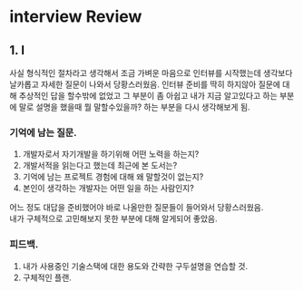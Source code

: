 # interview Review

## 1. I

사실 형식적인 절차라고 생각해서 조금 가벼운 마음으로 인터뷰를 시작했는데 생각보다 날카롭고 자세한 질문이 나와서 당황스러웠음.
인터뷰 준비를 딱히 하지않아 질문에 대해 추상적인 답을 할수밖에 없었고 그 부분이 좀 아쉽고 내가 지금 알고있다고 하는 부분에 말로 설명을 했을때 뭘 말할수있을까? 하는 부분을 다시 생각해보게 됨.

### 기억에 남는 질문.

1. 개발자로서 자기개발을 하기위해 어떤 노력을 하는지?
2. 개발서적을 읽는다고 했는데 최근에 본 도서는?
3. 기억에 남는 프로젝트 경험에 대해 왜 말할것이 없는지?
4. 본인이 생각하는 개발자는 어떤 일을 하는 사람인지?

어느 정도 대답을 준비했어야 바로 나올만한 질문들이 들어와서 당황스러웠음.  
내가 구체적으로 고민해보지 못한 부분에 대해 알게되어 좋았음.

### 피드백.

1. 내가 사용중인 기술스택에 대한 용도와 간략한 구두설명을 연습할 것.
2. 구체적인 플랜.
